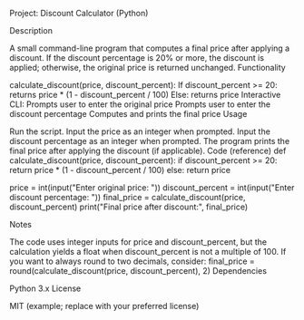 Project: Discount Calculator (Python)

Description

A small command-line program that computes a final price after applying a discount.
If the discount percentage is 20% or more, the discount is applied; otherwise, the original price is returned unchanged.
Functionality

calculate_discount(price, discount_percent):
If discount_percent >= 20: returns price * (1 - discount_percent / 100)
Else: returns price
Interactive CLI:
Prompts user to enter the original price
Prompts user to enter the discount percentage
Computes and prints the final price
Usage

Run the script.
Input the price as an integer when prompted.
Input the discount percentage as an integer when prompted.
The program prints the final price after applying the discount (if applicable).
Code (reference)
def calculate_discount(price, discount_percent):
if discount_percent >= 20:
return price * (1 - discount_percent / 100)
else:
return price

price = int(input("Enter original price: "))
discount_percent = int(input("Enter discount percentage: "))
final_price = calculate_discount(price, discount_percent)
print("Final price after discount:", final_price)

Notes

The code uses integer inputs for price and discount_percent, but the calculation yields a float when discount_percent is not a multiple of 100.
If you want to always round to two decimals, consider:
final_price = round(calculate_discount(price, discount_percent), 2)
Dependencies

Python 3.x
License

MIT (example; replace with your preferred license)
